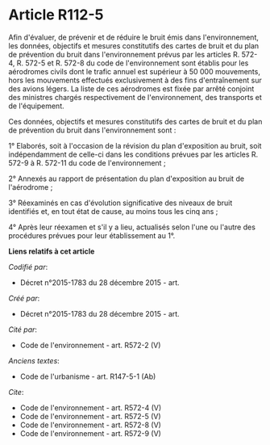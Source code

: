 # Article R112-5

Afin d'évaluer, de prévenir et de réduire le bruit émis dans l'environnement, les données, objectifs et mesures constitutifs
des cartes de bruit et du plan de prévention du bruit dans l'environnement prévus par les articles R. 572-4, R. 572-5 et R.
572-8 du code de l'environnement sont établis pour les aérodromes civils dont le trafic annuel est supérieur à 50 000
mouvements, hors les mouvements effectués exclusivement à des fins d'entraînement sur des avions légers. La liste de ces
aérodromes est fixée par arrêté conjoint des ministres chargés respectivement de l'environnement, des transports et de
l'équipement. 

Ces données, objectifs et mesures constitutifs des cartes de bruit et du plan de prévention du bruit dans l'environnement
sont : 

1° Elaborés, soit à l'occasion de la révision du plan d'exposition au bruit, soit indépendamment de celle-ci dans les
conditions prévues par les articles R. 572-9 à R. 572-11 du code de l'environnement ; 

2° Annexés au rapport de présentation du plan d'exposition au bruit de l'aérodrome ; 

3° Réexaminés en cas d'évolution significative des niveaux de bruit identifiés et, en tout état de cause, au moins tous les
cinq ans ; 

4° Après leur réexamen et s'il y a lieu, actualisés selon l'une ou l'autre des procédures prévues pour leur établissement au
1°.

**Liens relatifs à cet article**

_Codifié par_:

  - Décret n°2015-1783 du 28 décembre 2015 - art.

_Créé par_:

  - Décret n°2015-1783 du 28 décembre 2015 - art.

_Cité par_:

  - Code de l'environnement - art. R572-2 (V)

_Anciens textes_:

  - Code de l'urbanisme - art. R147-5-1 (Ab)

_Cite_:

  - Code de l'environnement - art. R572-4 (V)
  - Code de l'environnement - art. R572-5 (V)
  - Code de l'environnement - art. R572-8 (V)
  - Code de l'environnement - art. R572-9 (V)
